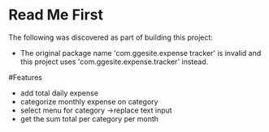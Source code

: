 # Read Me First

The following was discovered as part of building this project:

- The original package name 'com.ggesite.expense tracker' is invalid and this project uses 'com.ggesite.expense.tracker' instead.

#Features

- add total daily expense
- categorize monthly expense on category
- select menu for category ->replace text input
- get the sum total per category per month
